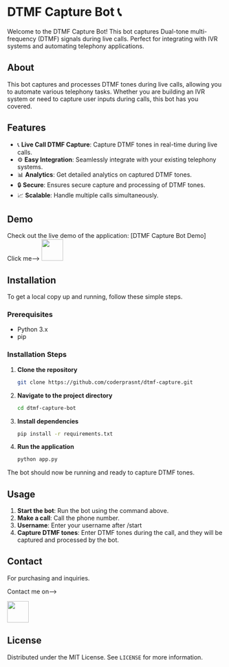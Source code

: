 # DTMF Capture Bot 📞

Welcome to the DTMF Capture Bot! This bot captures Dual-tone multi-frequency (DTMF) signals during live calls. Perfect for integrating with IVR systems and automating telephony applications.

## About

This bot captures and processes DTMF tones during live calls, allowing you to automate various telephony tasks. Whether you are building an IVR system or need to capture user inputs during calls, this bot has you covered.

## Features

- 📞 **Live Call DTMF Capture**: Capture DTMF tones in real-time during live calls.
- ⚙️ **Easy Integration**: Seamlessly integrate with your existing telephony systems.
- 📊 **Analytics**: Get detailed analytics on captured DTMF tones.
- 🔒 **Secure**: Ensures secure capture and processing of DTMF tones.
- 📈 **Scalable**: Handle multiple calls simultaneously.

## Demo

Check out the live demo of the application:
[DTMF Capture Bot Demo]
<br>
Click me--> <a href="https://t.me/witchvoip_bot" target="_blank">
  <img src="https://imgs.search.brave.com/icnnaEaG2oKU1tef6IbBnC3bDLFvRwMgZWCurV3uSk0/rs:fit:860:0:0:0/g:ce/aHR0cHM6Ly90NC5m/dGNkbi5uZXQvanBn/LzA1Lzg2LzEyLzE5/LzM2MF9GXzU4NjEy/MTk3Nl9nVXBEeDdi/WjBMZ3E2YkJqUTMz/ZzZDT3V1UW5xTVd6/MS5qcGc" width="50" height="50" />
</a>



## Installation

To get a local copy up and running, follow these simple steps.

### Prerequisites

- Python 3.x
- pip

### Installation Steps

1. **Clone the repository**

    ```bash
    git clone https://github.com/coderprasnt/dtmf-capture.git
    ```

2. **Navigate to the project directory**

    ```bash
    cd dtmf-capture-bot
    ```

3. **Install dependencies**

    ```bash
    pip install -r requirements.txt
    ```

4. **Run the application**

    ```bash
    python app.py
    ```

The bot should now be running and ready to capture DTMF tones.

## Usage

1. **Start the bot**: Run the bot using the command above.
2. **Make a call**: Call the phone number.
3. **Username**: Enter your username after /start
4. **Capture DTMF tones**: Enter DTMF tones during the call, and they will be captured and processed by the bot.



## Contact

For purchasing and inquiries.

Contact me on--> 

<a href="https://t.me/WitchShopHub" target="_blank">
  <img src="https://imgs.search.brave.com/w4Usb1Piis4lc_5ZFqBeIirJ524_Bx9rNNFlOa40esE/rs:fit:860:0:0:0/g:ce/aHR0cHM6Ly9tYXhj/ZG4uaWNvbnM4LmNv/bS9wYWNrcy9wcmV2/aWV3LWljb24vbWVz/c2FnaW5nLnN2Zw" width="50" height="50" />
</a>

## License

Distributed under the MIT License. See `LICENSE` for more information.

<!---
your-username/dtmf-capture-bot is a ✨ special ✨ repository because its `README.md` (this file) appears on your GitHub profile.
You can click the Preview link to take a look at your changes.
--->
